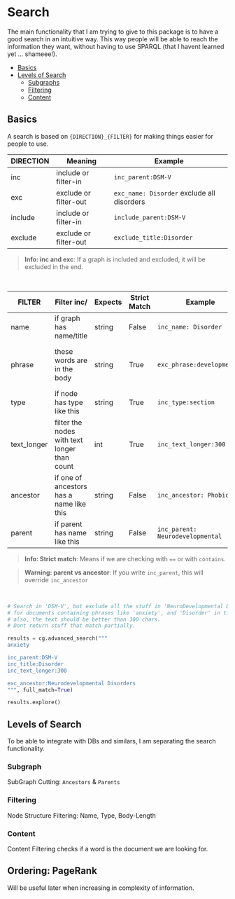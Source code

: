 # Search

The main functionality that I am trying to give to this package is to have a good search in an intuitive way.
This way people will be able to reach the information they want, without having to use SPARQL (that I havent learned yet ... shameee!).
 
* [Basics](#basics)
* [Levels of Search](#levels-of-search)
    * [Subgraphs](#subgraphs)
    * [Filtering](#filtering)
    * [Content](#content)


## Basics

A search is based on `{DIRECTION}_{FILTER}` for making things easier for people to use.

| DIRECTION | Meaning               | Example                                    |
| --------- | --------------------- | ------------------------------------------ |
| inc       | include or filter-in  | `inc_parent:DSM-V`                         |
| exc       | exclude or filter-out | `exc_name: Disorder` exclude all disorders |
| include   | include or filter-in  | `include_parent:DSM-V`                     |
| exclude   | exclude or filter-out | `exclude_title:Disorder`                   |

> **Info: inc and exc**: If a graph is included and excluded, it will be excluded in the end.  

<br>

| FILTER      | Filter inc/                                  | Expects | Strict Match | Example                          | Sorting Order                         |
| ----------- | -------------------------------------------- | ------- | ------------ | -------------------------------- | ------------------------------------- |
| name        | if graph has name/title                      | string  | False        | `inc_name: Disorder`             | `+ 100` per subgraph containing       |
| phrase      | these words are in the body                  | string  | True         | `exc_phrase:developmental`       | `+ 10` per time found in any subgraph |
| type        | if node has type like this                   | string  | True         | `inc_type:section`               | `NaN`                                 |
| text_longer | filter the nodes with text longer than count | int     | True         | `inc_text_longer:300`            | `NaN`                                 |
| ancestor    | if one of ancestors has a name like this     | string  | False        | `inc_ancestor: Phobic`           | `NaN`                                 |
| parent      | if parent has name like this                 | string  | False        | `inc_parent: Neurodevelopmental` | `NaN`                                 |

> **Info: Strict match**: Means if we are checking with `==` or with `contains`.  

> **Warning: parent vs ancestor**: If you write `inc_parent`, this will override `inc_ancestor`

<br>


```python
# Search in 'DSM-V', but exclude all the stuff in 'NeuroDevelopmental Disorders' subgraph
# for documents containing phrases like 'anxiety', and 'Disorder' in titles
# also, the text should be better than 300 chars.
# Dont return stuff that match partially.

results = cg.advanced_search("""
anxiety

inc_parent:DSM-V
inc_title:Disorder
inc_text_longer:300

exc_ancestor:Neurodevelopmental Disorders
""", full_match=True)

results.explore()
```

## Levels of Search
To be able to integrate with DBs and similars, I am separating the search functionality.

### Subgraph 
SubGraph Cutting:  `Ancestors` & `Parents`

### Filtering
Node Structure Filtering: Name, Type, Body-Length

### Content
Content Filtering checks if a word is the document we are looking for.


## Ordering: PageRank
Will be useful later when increasing in complexity of information.

